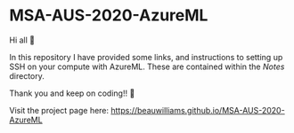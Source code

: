 # MSA-AUS-2020-AzureML

Hi all :wave:

In this repository I have provided some links, and instructions to setting up SSH on your compute with AzureML. These are contained within the _Notes_ directory.

Thank you and keep on coding!! :raised_hands:

Visit the project page here: https://beauwilliams.github.io/MSA-AUS-2020-AzureML
